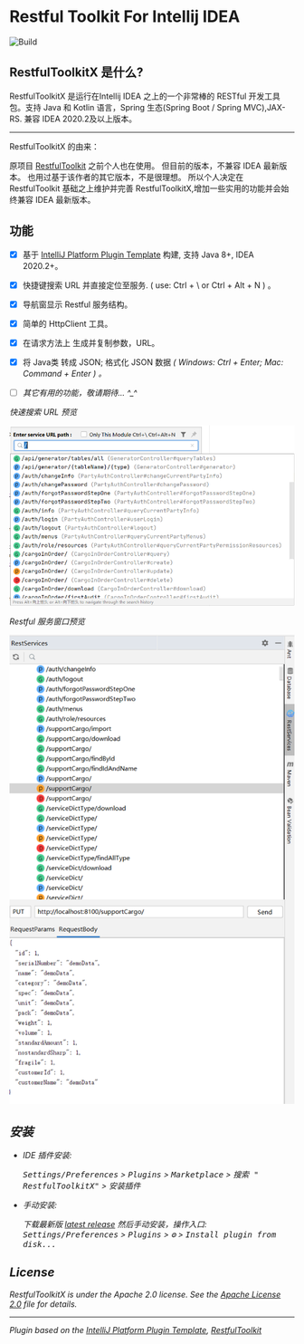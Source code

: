 # Restful Toolkit For Intellij IDEA

![Build](https://github.com/huangbaihua001/RestfulToolkitX/workflows/Build/badge.svg)

## RestfulToolkitX 是什么?
RestfulToolkitX 是运行在Intellij IDEA 之上的一个非常棒的 RESTful 开发工具包。支持 Java 和 Kotlin 语言，Spring 生态(Spring Boot / Spring MVC),JAX-RS.
兼容 IDEA 2020.2及以上版本。

---
RestfulToolkitX 的由来： 

原项目 [RestfulToolkit][RestfulToolkit] 之前个人也在使用。 但目前的版本，不兼容 IDEA 最新版本。 也用过基于该作者的其它版本，不是很理想。
所以个人决定在 RestfulToolkit 基础之上维护并完善 RestfulToolkitX,增加一些实用的功能并会始终兼容 IDEA 最新版本。

## 功能

- [x] 基于 [IntelliJ Platform Plugin Template][template] 构建, 支持 Java 8+, IDEA 2020.2+。
- [x] 快捷键搜索 URL 并直接定位至服务. ( use: Ctrl + \ or Ctrl + Alt + N ) 。
- [x] 导航窗显示 Restful 服务结构。
- [x] 简单的 HttpClient 工具。
- [x] 在请求方法上 生成并复制参数，URL。
- [x] 将 Java类 转成 JSON; 格式化 JSON 数据 <em>( Windows: Ctrl + Enter; Mac: Command + Enter ) 。
- [ ] 其它有用的功能，敬请期待... ^_^


快速搜索 URL 预览

![searchService.png](img/searchService.png)

Restful 服务窗口预览

![restServiceWindow.png](img/restServiceWindow.png)

## 安装

- IDE 插件安装:

  <kbd>Settings/Preferences</kbd> > <kbd>Plugins</kbd> > <kbd>Marketplace</kbd> > <kbd>搜索 "
  RestfulToolkitX"</kbd> >
  <kbd>安装插件</kbd>

- 手动安装:

  下载最新版 [latest release](https://github.com/huangbaihua001/restful-toolkit/releases/latest) 然后手动安装，操作入口:
  <kbd>Settings/Preferences</kbd> > <kbd>Plugins</kbd> > <kbd>⚙️</kbd> > <kbd>Install plugin from disk...</kbd>



## License

RestfulToolkitX is under the Apache 2.0 license. See the [Apache License 2.0](http://www.apache.org/licenses/LICENSE-2.0) file for details.

---
Plugin based on the [IntelliJ Platform Plugin Template][template], [RestfulToolkit][RestfulToolkit]

[template]: https://github.com/JetBrains/intellij-platform-plugin-template

[RestfulToolkit]: https://github.com/mrmanzhaow/RestfulToolkit